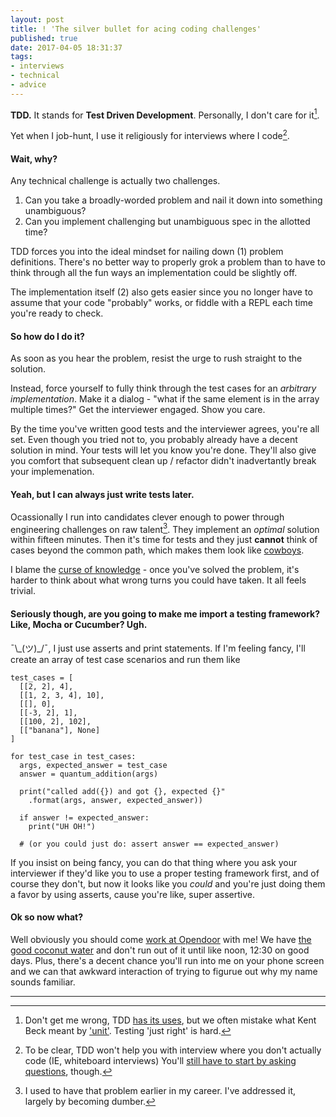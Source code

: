 ```yaml
---
layout: post
title: ! 'The silver bullet for acing coding challenges'
published: true
date: 2017-04-05 18:31:37
tags:
- interviews
- technical
- advice
---
```


**TDD.** It stands for **Test Driven Development**. Personally, I don't care for it[^tdd].

Yet when I job-hunt, I use it religiously for  interviews where I code[^coding].

#### Wait, why?
Any technical challenge is actually two challenges.

1. Can you take a broadly-worded problem and nail it down into something unambiguous?
2. Can you implement challenging but unambiguous spec in the allotted time?

TDD forces you into the ideal mindset for nailing down (1) problem definitions. There's no better way to properly grok a problem than to have to think through all the fun ways an implementation could be slightly off.

The implementation itself (2) also gets easier since you no longer have to assume that your code "probably" works, or fiddle with a REPL each time you're ready to check.

#### So how do I do it?
As soon as you hear the problem, resist the urge to rush straight to the solution.

Instead, force yourself to fully think through the test cases for an _arbitrary implementation_. Make it a dialog - "what if the same element is in the array multiple times?" Get the interviewer engaged. Show you care.

By the time you've written good tests and the interviewer agrees, you're all set.  Even though you tried not to, you probably already have a decent solution in mind. Your tests will let you know you're done. They'll also give you comfort that subsequent clean up / refactor didn't inadvertantly break your implemenation.


#### Yeah, but I can always just write tests later.
Ocassionally I run into candidates clever enough to power through engineering challenges on raw talent[^smarter]. They implement an _optimal_ solution within fifteen minutes. Then it's time for tests and they just **cannot** think of cases beyond the common path, which makes them look like [cowboys](http://blog.thefirehoseproject.com/posts/best-team-tactics-to-write-software/).

I blame the [curse of knowledge](https://hbr.org/2006/12/the-curse-of-knowledge;at/1) - once you've solved the problem, it's harder to think about what wrong turns you could have taken. It all feels trivial.

#### Seriously though, are you going to make me import a testing framework? Like, Mocha or Cucumber? Ugh.

¯\\\_\(ツ\)\_/¯, I just use asserts and print statements. If I'm feeling fancy, I'll create an array of test case scenarios and run them like

    test_cases = [
      [[2, 2], 4],
      [[1, 2, 3, 4], 10],
      [[], 0],
      [[-3, 2], 1],
      [[100, 2], 102],
      [["banana"], None]
    ]

    for test_case in test_cases:
      args, expected_answer = test_case
      answer = quantum_addition(args)

      print("called add({}) and got {}, expected {}"
        .format(args, answer, expected_answer))

      if answer != expected_answer:
        print("UH OH!")

      # (or you could just do: assert answer == expected_answer)

If you insist on being fancy, you can do that thing where you ask your interviewer if they'd like you to use a proper testing framework first, and of course they don't, but now it looks like you _could_ and you're just doing them a favor by using asserts, cause you're like, super assertive.

#### Ok so now what?
Well obviously you should come [work at Opendoor](https://jobs.lever.co/opendoor/f1bace9e-8d29-4d45-a72b-98e2c06bf2c1?lever-via=aHMDi1LN8p) with me! We have [the good coconut water](https://static1.squarespace.com/static/544a7286e4b0e537e01eb8e0/583e0f3c59cc68a8c3dcbc35/5841eb973e00be994a516b61/1480715164561/slide1%402x.jpg) and don't run out of it until like noon, 12:30 on good days. Plus, there's a decent chance you'll run into me on your phone screen and we can that awkward interaction of trying to figurue out why my name sounds familiar.

<hr>

[^tdd]: Don't get me wrong, TDD [has its uses](https://www.facebook.com/notes/kent-beck/rip-tdd/750840194948847/), but we often mistake what Kent Beck meant by ['unit']( https://martinfowler.com/bliki/UnitTest.html). Testing 'just right' is hard.
[^coding]: To be clear, TDD won't help you with interview where you don't actually code (IE, whiteboard interviews)  You'll [still have to start by asking questions](https://medium.com/green-river-web-mobile-developers/surviving-your-first-technical-interview-inquisition-tips-tricks-live-demos-739ca0f8f845fuq), though.
[^smarter]: I used to have that problem earlier in my career. I've addressed it, largely by becoming dumber.
